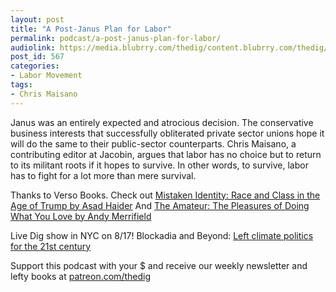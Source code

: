 ```yaml
---
layout: post
title: "A Post-Janus Plan for Labor"
permalink: podcast/a-post-janus-plan-for-labor/
audiolink: https://media.blubrry.com/thedig/content.blubrry.com/thedig/The_Dig_-_EP_133_-_Maisano.mp3
post_id: 567
categories: 
- Labor Movement
tags: 
- Chris Maisano
---
```


Janus was an entirely expected and atrocious decision. The conservative business interests that successfully obliterated private sector unions hope it will do the same to their public-sector counterparts. Chris Maisano, a contributing editor at Jacobin, argues that labor has no choice but to return to its militant roots if it hopes to survive. In other words, to survive, labor has to fight for a lot more than mere survival.

Thanks to Verso Books. Check out [Mistaken Identity: Race and Class in the Age of Trump by Asad Haider](versobooks.com/books/2716-mistaken-identity) And [The Amateur: The Pleasures of Doing What You Love by Andy Merrifield](versobooks.com/books/2765-the-amateur)

Live Dig show in NYC on 8/17! Blockadia and Beyond: [Left climate politics for the 21st century](facebook.com/events/2042636042656908/?active_tab=about)

Support this podcast with your $ and receive our weekly newsletter and lefty books at [patreon.com/thedig](http://www.patreon.com/TheDig) 